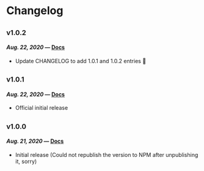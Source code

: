 # Changelog

## <sub>v1.0.2</sub>
#### _Aug. 22, 2020_ — [Docs](https://github.com/morgaan/insecable/blob/1.0.2/doc/README.md)

 * Update CHANGELOG to add 1.0.1 and 1.0.2 entries 🤦

## <sub>v1.0.1</sub>
#### _Aug. 22, 2020_ — [Docs](https://github.com/morgaan/insecable/blob/1.0.1/doc/README.md)

 * Official initial release

## <sub>v1.0.0</sub>
#### _Aug. 21, 2020_ — [Docs](https://github.com/morgaan/insecable/blob/1.0.0/doc/README.md)

 * Initial release (Could not republish the version to NPM after unpublishing
	 it, sorry)
